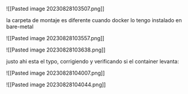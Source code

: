 
![[Pasted image 20230828103507.png]]

la carpeta de montaje es diferente cuando docker lo tengo instalado en bare-metal

![[Pasted image 20230828103557.png]]

![[Pasted image 20230828103638.png]]

justo ahi esta el typo, corrigiendo y verificando si el container levanta:

![[Pasted image 20230828104007.png]]

![[Pasted image 20230828104044.png]]


